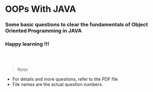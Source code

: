 # OOPs With JAVA

### Some basic questions to clear the fundamentals of Object Oriented Programming in JAVA
### Happy learning !!!

<br><br>

> Note:
  - For details and more questions, refer to the PDF file
  - File names are the actual question numbers.
